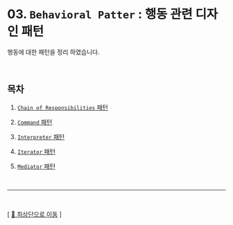 # 03. ``Behavioral Patter`` : 행동 관련 디자인 패턴

행동에 대한 패턴을 정리 하였습니다.

<br/>

## 목차

1. [``Chain of Responsibilities`` 패턴](https://github.com/Chocobe/-Study-DesignPatter/tree/master/src/_03_BehavioralPattern/_03_01_ChainOfResponsibilities)

2. [``Command`` 패턴](https://github.com/Chocobe/-Study-DesignPatter/tree/master/src/_03_BehavioralPattern/_03_02_Command)

3. [``Interpreter`` 패턴](https://github.com/Chocobe/-Study-DesignPatter/tree/master/src/_03_BehavioralPattern/_03_03_Interpreter)

4. [``Iterator`` 패턴](https://github.com/Chocobe/-Study-DesignPatter/tree/master/src/_03_BehavioralPattern/_03_04_Iterator)

5. [``Mediator`` 패턴](https://github.com/Chocobe/-Study-DesignPatter/tree/master/src/_03_BehavioralPattern/_03_05_Mediator)



<br/>

<hr/><br/>



[ [🚀 최상단으로 이동](https://github.com/Chocobe/-Study-DesignPatter) ]
